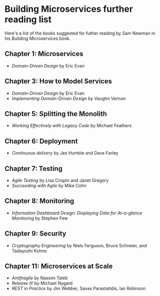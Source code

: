 Building Microservices further reading list
===========================================

Here's a list of the books suggested for futher reading by Sam Newman in his
Building Microservices book.

Chapter 1: Microservices
------------------------

- *Domain-Driven Design* by Eric Evan

Chapter 3: How to Model Services
--------------------------------

- *Domain-Driven Design* by Eric Evan
- *Implementing Domain-Driven Design* by Vaughn Vernon

Chapter 5: Splitting the Monolith
---------------------------------

- *Working Effectively with Legacy Code* by Michael Feathers

Chapter 6: Deployment
---------------------

- *Continuous delivery* by Jez Humble and Dave Farley

Chapter 7: Testing
------------------

- *Agile Testing* by Lisa Crispin and Janet Gregory
- *Succeeding with Agile* by Mike Cohn

Chapter 8: Monitoring
---------------------

- *Information Dashboard Design: Displaying Data for At-a-glance Monitoring* by Stephen Few

Chapter 9: Security
-------------------

- *Cryptography Engineering* by Niels Ferguson, Bruce Schneier, and Tadayoshi Kohno

Chapter 11: Microservices at Scale
----------------------------------

- *Antifragile* by Nassim Taleb
- *Release It!* by Michael Nygard
- *REST in Practice* by Jim Webber, Savas Parastatidis, Ian Robinson
